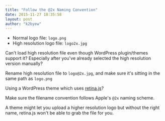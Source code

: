 ```yaml
---
title: "Follow the @2x Naming Convention"
date: 2015-11-27 18:35:58
layout: post
author: "k2byew"
---
```

- Normal logo file: `logo.png`
- High resolution logo file: `logo2x.jpg`

Can't load high resolution file even though WordPress plugin/themes support it? Especially after you've already selected the high resolution version manually?

Rename high resolution file to `logo@2x.jpg`, and make sure it's sitting in the same path as `logo.png`

Using a WordPress theme which uses [retina.js](http://imulus.github.io/retinajs/)?

Make sure the filename convention follows Apple's `@2x` naming scheme.

A theme might let you upload a higher resolution logo but without the right name, retina.js won't be able to grab the file for you.
